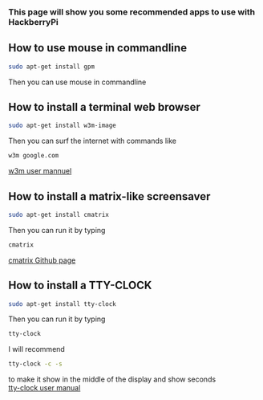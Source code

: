 ### This page will show you some recommended apps to use with HackberryPi

## How to use mouse in commandline

```sh
sudo apt-get install gpm
```
Then you can use mouse in commandline

## How to install a terminal web browser

```sh
sudo apt-get install w3m-image
```

Then you can surf the internet with commands like

```sh
w3m google.com
```
[w3m user mannuel](https://w3m.sourceforge.net/MANUAL)

## How to install a matrix-like screensaver 

```sh
sudo apt-get install cmatrix
```

Then you can run it by typing

```sh
cmatrix
```
[cmatrix Github page](https://github.com/abishekvashok/cmatrix)

## How to install a TTY-CLOCK

```sh
sudo apt-get install tty-clock
```

Then you can run it by typing

```sh
tty-clock
```

I will recommend

```sh
tty-clock -c -s
```
to make it show in the middle of the display and show seconds  
[tty-clock user manual](https://github.com/xorg62/tty-clock)

